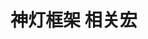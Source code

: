 <!--
 * @Author: tzw
 * @Date: 2021-10-31 02:20:59
 * @LastEditors: tzw
 * @LastEditTime: 2021-10-31 02:21:01
-->
# 神灯框架 相关宏
